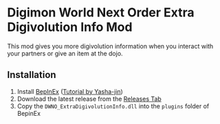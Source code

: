 # Digimon World Next Order Extra Digivolution Info Mod

This mod gives you more digivolution information when you interact with your partners or give an item at the dojo.

## Installation

1. Install [BepInEx](https://github.com/BepInEx/BepInEx) ([Tutorial by Yasha-jin](https://github.com/Yasha-jin/DWNOModdingGuides/blob/main/Guides/HowToInstallBepInExForDWNO.md))
2. Download the latest release from the [Releases Tab](https://github.com/paulo27ms/DWNO-ExtraDigivolutionInfo/releases)
3. Copy the `DWNO_ExtraDigivolutionInfo.dll` into the `plugins` folder of BepinEx
